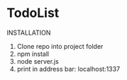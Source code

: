 # TodoList
INSTALLATION

1. Clone repo into project folder
2. npm install
3. node server.js
4. print in address bar: localhost:1337

